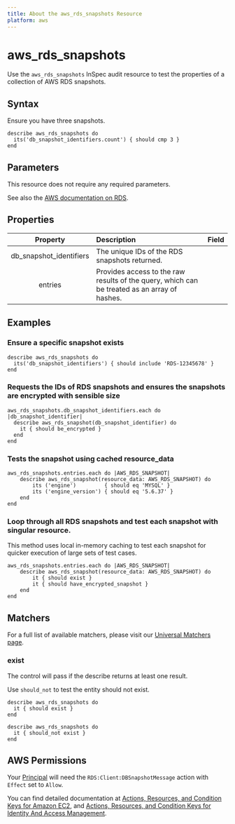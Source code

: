 ```yaml
---
title: About the aws_rds_snapshots Resource
platform: aws
---
```


# aws_rds_snapshots

Use the `aws_rds_snapshots` InSpec audit resource to test the properties of a collection of AWS RDS snapshots.

## Syntax

 Ensure you have three snapshots.

    describe aws_rds_snapshots do
      its('db_snapshot_identifiers.count') { should cmp 3 }
    end

## Parameters

This resource does not require any required parameters.

See also the [AWS documentation on RDS](https://docs.aws.amazon.com/rds/?id=docs_gateway).

## Properties

| Property | Description | Field |
| :---: | :--- | :---: |
|db_snapshot_identifiers    | The unique IDs of the RDS snapshots returned. |
|entries                      | Provides access to the raw results of the query, which can be treated as an array of hashes. |

## Examples

### Ensure a specific snapshot exists

    describe aws_rds_snapshots do
      its('db_snapshot_identifiers') { should include 'RDS-12345678' }
    end

### Requests the IDs of RDS snapshots and ensures the snapshots are encrypted with sensible size

    aws_rds_snapshots.db_snapshot_identifiers.each do |db_snapshot_identifier|
      describe aws_rds_snapshot(db_snapshot_identifier) do
        it { should be_encrypted }
      end
    end

### Tests the snapshot using cached resource_data

    aws_rds_snapshots.entries.each do |AWS_RDS_SNAPSHOT|
        describe aws_rds_snapshot(resource_data: AWS_RDS_SNAPSHOT) do
            its ('engine')         { should eq 'MYSQL' }
            its ('engine_version') { should eq '5.6.37' }
        end
    end

### Loop through all RDS snapshots and test each snapshot with singular resource.

This method uses local in-memory caching to test each snapshot for quicker execution of large sets of test cases.

    aws_rds_snapshots.entries.each do |AWS_RDS_SNAPSHOT|
        describe aws_rds_snapshot(resource_data: AWS_RDS_SNAPSHOT) do
            it { should exist }
            it { should have_encrypted_snapshot }
        end
    end

## Matchers

For a full list of available matchers, please visit our [Universal Matchers page](https://www.inspec.io/docs/reference/matchers/).

### exist

The control will pass if the describe returns at least one result.

Use `should_not` to test the entity should not exist.

    describe aws_rds_snapshots do
      it { should exist }
    end

    describe aws_rds_snapshots do
      it { should_not exist }
    end

## AWS Permissions

Your [Principal](https://docs.aws.amazon.com/IAM/latest/UserGuide/intro-structure.html#intro-structure-principal) will need the `RDS:Client:DBSnapshotMessage` action with `Effect` set to `Allow`.

You can find detailed documentation at [Actions, Resources, and Condition Keys for Amazon EC2](https://docs.aws.amazon.com/IAM/latest/UserGuide/list_amazonec2.html), and [Actions, Resources, and Condition Keys for Identity And Access Management](https://docs.aws.amazon.com/IAM/latest/UserGuide/list_identityandaccessmanagement.html).
